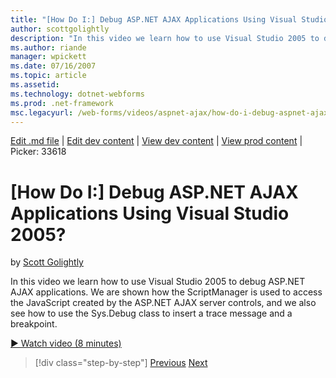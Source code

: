 ```yaml
---
title: "[How Do I:] Debug ASP.NET AJAX Applications Using Visual Studio 2005? | Microsoft Docs"
author: scottgolightly
description: "In this video we learn how to use Visual Studio 2005 to debug ASP.NET AJAX applications. We are shown how the ScriptManager is used to access the JavaScript..."
ms.author: riande
manager: wpickett
ms.date: 07/16/2007
ms.topic: article
ms.assetid: 
ms.technology: dotnet-webforms
ms.prod: .net-framework
msc.legacyurl: /web-forms/videos/aspnet-ajax/how-do-i-debug-aspnet-ajax-applications-using-visual-studio-2005
---
```

[Edit .md file](C:\Projects\msc\dev\Msc.Www\Web.ASP\App_Data\github\web-forms\videos\aspnet-ajax\how-do-i-debug-aspnet-ajax-applications-using-visual-studio-2005.md) | [Edit dev content](http://www.aspdev.net/umbraco#/content/content/edit/26595) | [View dev content](http://docs.aspdev.net/tutorials/web-forms/videos/aspnet-ajax/how-do-i-debug-aspnet-ajax-applications-using-visual-studio-2005.html) | [View prod content](http://www.asp.net/web-forms/videos/aspnet-ajax/how-do-i-debug-aspnet-ajax-applications-using-visual-studio-2005) | Picker: 33618

[How Do I:] Debug ASP.NET AJAX Applications Using Visual Studio 2005?
====================
by [Scott Golightly](https://github.com/scottgolightly)

In this video we learn how to use Visual Studio 2005 to debug ASP.NET AJAX applications. We are shown how the ScriptManager is used to access the JavaScript created by the ASP.NET AJAX server controls, and we also see how to use the Sys.Debug class to insert a trace message and a breakpoint.

[&#9654; Watch video (8 minutes)](https://channel9.msdn.com/Blogs/ASP-NET-Site-Videos/how-do-i-debug-aspnet-ajax-applications-using-visual-studio-2005)

>[!div class="step-by-step"] [Previous](how-do-i-use-the-aspnet-ajax-profile-services.md) [Next](how-do-i-build-a-custom-aspnet-ajax-server-control.md)